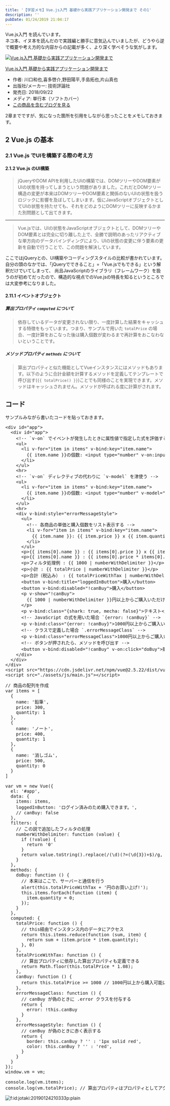 ```yaml
---
title: '【学習メモ】Vue.js入門 基礎から実践アプリケーション開発まで その1'
description: ''
pubDate: 01/24/2019 21:04:17
---
```


<p>Vue.js入門 を読んでいます。<br/>
ネコ本、イヌ本を読んだので実践編と勝手に意気込んでいましたが、どうやら逆で概要や考え方的な内容からの記載が多く、より深く学べそうな気がします。</p>

<p><div class="hatena-asin-detail"><a href="http://www.amazon.co.jp/exec/obidos/ASIN/4297100916/hatena-blog-22/"><img src="https://cdn-ak.f.st-hatena.com/images/fotolife/j/jotaki/20190726/20190726111853.jpg" class="hatena-asin-detail-image" alt="Vue.js入門 基礎から実践アプリケーション開発まで" title="Vue.js入門 基礎から実践アプリケーション開発まで"></a><div class="hatena-asin-detail-info"><p class="hatena-asin-detail-title"><a href="http://www.amazon.co.jp/exec/obidos/ASIN/4297100916/hatena-blog-22/">Vue.js入門 基礎から実践アプリケーション開発まで</a></p><ul><li><span class="hatena-asin-detail-label">作者:</span> 川口和也,喜多啓介,野田陽平,手島拓也,片山真也</li><li><span class="hatena-asin-detail-label">出版社/メーカー:</span> 技術評論社</li><li><span class="hatena-asin-detail-label">発売日:</span> 2018/09/22</li><li><span class="hatena-asin-detail-label">メディア:</span> 単行本（ソフトカバー）</li><li><a href="http://d.hatena.ne.jp/asin/4297100916/hatena-blog-22" target="_blank">この商品を含むブログを見る</a></li></ul></div><div class="hatena-asin-detail-foot"></div></div></p>

<p>2章までですが、気になった箇所を引用をしながら思ったことをメモしておきます。</p>

<h2>2 Vue.js の基本</h2>

<h3>2.1 Vue.js でUIを構築する際の考え方</h3>

<h4>2.1.2 Vue.js のUI構築</h4>

<blockquote><p>jQueryやDOM APIを利用したUIの構築では、DOMツリーやDOM要素がUIの状態を持ってしまうという問題がありました。これだとDOMツリー構造の変更が本来はDOMツリーやDOM要素と関係のないUIの状態を扱うロジックに影響を及ぼしてしまいます。仮にJavaScriptオブジェクトとしてUIの状態を持たせても、それをどのようにDOMツリーに反映するかまた別問題として出てきます。</p></blockquote>

<hr />

<blockquote><p>Vue.jsでは、UIの状態をJavaScriptオブジェクトとして、DOMツリーやDOM要素とは完全に切り離した上で、全勝で説明のあったリアクティブな単方向のデータバインディングにより、UIの状態の変更に伴う要素の更新を自動で行うことで、この問題を解決しています。</p></blockquote>

<p>ここではjQueryとの、UI構築やコーディングスタイルの比較が書かれています。
自分の頭のなかでは、「jQueryでできること」=「Vue.jsでもできる」という解釈だけでいてしまって、
尚且JavaScriptのライブラリ（フレームワーク）を扱うのが初めてだったので、構造的な視点でのVue.jsの特長を知るというところでは大変参考になりました。</p>

<h4>2.11.1 イベントオブジェクト</h4>

<h5>算出プロパティ <code>computed</code> について</h5>

<blockquote><p>依存しているデータが変更されない限り、一度計算した結果をキャッシュする特徴をもっています。つまり、サンプルで用いた <code>totalPrice</code> の場合、一度計算をおこなった後は購入個数が変わるまで再計算をおこなわないということです。</p></blockquote>

<h5>メソッドプロパティ <code>methods</code> について</h5>

<blockquote><p>算出プロパティと似た機能としてVueインスタンスにはメソッドもあります。以下のように合計金額を計算するメソッドを定義してテンプレートで呼び出す(<code>{{ totalPrice() }}</code>)ことでも同様のことを実現できます。メソッドはキャッシュされません。メソッドが呼ばれる度に計算がされます。</p></blockquote>

<h2>コード</h2>

<p>サンプルみながら書いたコードを貼っておきます。</p>

<pre class="code lang-html" data-lang="html" data-unlink><span class="synIdentifier">&lt;</span><span class="synStatement">div</span><span class="synIdentifier"> </span><span class="synType">id</span><span class="synIdentifier">=</span><span class="synConstant">&quot;app&quot;</span><span class="synIdentifier">&gt;</span>
  <span class="synIdentifier">&lt;</span><span class="synStatement">div</span><span class="synIdentifier"> </span><span class="synType">id</span><span class="synIdentifier">=</span><span class="synConstant">&quot;app&quot;</span><span class="synIdentifier">&gt;</span>
    <span class="synComment">&lt;!-- `v-on` でイベントが発生したときに属性値で指定した式を評価する --&gt;</span>
    <span class="synIdentifier">&lt;</span><span class="synStatement">ul</span><span class="synIdentifier">&gt;</span>
      <span class="synIdentifier">&lt;</span><span class="synStatement">li</span><span class="synIdentifier"> v-</span><span class="synType">for</span><span class="synIdentifier">=</span><span class="synConstant">&quot;item in items&quot;</span><span class="synIdentifier"> v-bind:key=</span><span class="synConstant">&quot;item.name&quot;</span><span class="synIdentifier">&gt;</span>
        {{ item.name }}の個数: <span class="synIdentifier">&lt;</span><span class="synStatement">input</span><span class="synIdentifier"> </span><span class="synType">type</span><span class="synIdentifier">=</span><span class="synConstant">&quot;number&quot;</span><span class="synIdentifier"> v-on:input=</span><span class="synConstant">&quot;item.quantity = $event.target.value&quot;</span><span class="synIdentifier"> v-bind:</span><span class="synType">value</span><span class="synIdentifier">=</span><span class="synConstant">&quot;item.quantity&quot;</span><span class="synIdentifier"> min=</span><span class="synConstant">&quot;0&quot;</span><span class="synIdentifier">&gt;</span>
      <span class="synIdentifier">&lt;/</span><span class="synStatement">li</span><span class="synIdentifier">&gt;</span>
    <span class="synIdentifier">&lt;/</span><span class="synStatement">ul</span><span class="synIdentifier">&gt;</span>
    <span class="synIdentifier">&lt;</span><span class="synStatement">hr</span><span class="synIdentifier">&gt;</span>
    <span class="synComment">&lt;!-- `v-on` ディレクティブの代わりに `v-model` を津使う --&gt;</span>
    <span class="synIdentifier">&lt;</span><span class="synStatement">ul</span><span class="synIdentifier">&gt;</span>
      <span class="synIdentifier">&lt;</span><span class="synStatement">li</span><span class="synIdentifier"> v-</span><span class="synType">for</span><span class="synIdentifier">=</span><span class="synConstant">&quot;item in items&quot;</span><span class="synIdentifier"> v-bind:key=</span><span class="synConstant">&quot;item.name&quot;</span><span class="synIdentifier">&gt;</span>
        {{ item.name }}の個数: <span class="synIdentifier">&lt;</span><span class="synStatement">input</span><span class="synIdentifier"> </span><span class="synType">type</span><span class="synIdentifier">=</span><span class="synConstant">&quot;number&quot;</span><span class="synIdentifier"> v-model=</span><span class="synConstant">&quot;item.quantity&quot;</span><span class="synIdentifier"> min=</span><span class="synConstant">&quot;0&quot;</span><span class="synIdentifier">&gt;</span>
      <span class="synIdentifier">&lt;/</span><span class="synStatement">li</span><span class="synIdentifier">&gt;</span>
    <span class="synIdentifier">&lt;/</span><span class="synStatement">ul</span><span class="synIdentifier">&gt;</span>
    <span class="synIdentifier">&lt;</span><span class="synStatement">hr</span><span class="synIdentifier">&gt;</span>
    <span class="synIdentifier">&lt;</span><span class="synStatement">div</span><span class="synIdentifier"> v-bind:</span><span class="synType">style</span><span class="synIdentifier">=</span><span class="synConstant">&quot;errorMessageStyle&quot;</span><span class="synIdentifier">&gt;</span>
      <span class="synIdentifier">&lt;</span><span class="synStatement">ul</span><span class="synIdentifier">&gt;</span>
        <span class="synComment">&lt;!-- 各商品の単価と購入個数をリスト表示する --&gt;</span>
        <span class="synIdentifier">&lt;</span><span class="synStatement">li</span><span class="synIdentifier"> v-</span><span class="synType">for</span><span class="synIdentifier">=</span><span class="synConstant">&quot;item in items&quot;</span><span class="synIdentifier"> v-bind:key=</span><span class="synConstant">&quot;item.name&quot;</span><span class="synIdentifier">&gt;</span>
          {{ item.name }}: {{ item.price }} x {{ item.quantity }} = {{ item.price * item.quantity | numberWithDelimiter }} 円
        <span class="synIdentifier">&lt;/</span><span class="synStatement">li</span><span class="synIdentifier">&gt;</span>
      <span class="synIdentifier">&lt;/</span><span class="synStatement">ul</span><span class="synIdentifier">&gt;</span>
      <span class="synIdentifier">&lt;</span><span class="synStatement">p</span><span class="synIdentifier">&gt;</span>{{ items[0].name }} : {{ items[0].price }} x {{ items[0].quantity }}<span class="synIdentifier">&lt;/</span><span class="synStatement">p</span><span class="synIdentifier">&gt;</span>
      <span class="synIdentifier">&lt;</span><span class="synStatement">p</span><span class="synIdentifier">&gt;</span>{{ items[0].name }} : {{ items[0].price * items[0].quantity }}<span class="synIdentifier">&lt;/</span><span class="synStatement">p</span><span class="synIdentifier">&gt;</span>
      <span class="synIdentifier">&lt;</span><span class="synStatement">p</span><span class="synIdentifier">&gt;</span>フィルタ処理例 : {{ 1000 | numberWithDelimiter }}<span class="synIdentifier">&lt;/</span><span class="synStatement">p</span><span class="synIdentifier">&gt;</span>
      <span class="synIdentifier">&lt;</span><span class="synStatement">p</span><span class="synIdentifier">&gt;</span>小計 : {{ totalPrice | numberWithDelimiter }}<span class="synIdentifier">&lt;/</span><span class="synStatement">p</span><span class="synIdentifier">&gt;</span>
      <span class="synIdentifier">&lt;</span><span class="synStatement">p</span><span class="synIdentifier">&gt;</span>合計（税込み） : {{ totalPriceWithTax | numberWithDelimiter }}<span class="synIdentifier">&lt;/</span><span class="synStatement">p</span><span class="synIdentifier">&gt;</span>
      <span class="synIdentifier">&lt;</span><span class="synStatement">button</span><span class="synIdentifier"> v-bind:</span><span class="synType">title</span><span class="synIdentifier">=</span><span class="synConstant">&quot;loggedInButton&quot;</span><span class="synIdentifier">&gt;</span>購入<span class="synIdentifier">&lt;/</span><span class="synStatement">button</span><span class="synIdentifier">&gt;</span>
      <span class="synIdentifier">&lt;</span><span class="synStatement">button</span><span class="synIdentifier"> v-bind:</span><span class="synType">disabled</span><span class="synIdentifier">=</span><span class="synConstant">&quot;!canBuy&quot;</span><span class="synIdentifier">&gt;</span>購入<span class="synIdentifier">&lt;/</span><span class="synStatement">button</span><span class="synIdentifier">&gt;</span>
      <span class="synIdentifier">&lt;</span><span class="synStatement">p</span><span class="synIdentifier"> v-show=</span><span class="synConstant">&quot;!canBuy&quot;</span><span class="synIdentifier">&gt;</span>
        {{ 1000 | numberWithDelimiter }}円以上からご購入いただけます
      <span class="synIdentifier">&lt;/</span><span class="synStatement">p</span><span class="synIdentifier">&gt;</span>
      <span class="synIdentifier">&lt;</span><span class="synStatement">p</span><span class="synIdentifier"> v-bind:</span><span class="synType">class</span><span class="synIdentifier">=</span><span class="synConstant">&quot;{shark: true, mecha: false}&quot;</span><span class="synIdentifier">&gt;</span>テキスト<span class="synIdentifier">&lt;/</span><span class="synStatement">p</span><span class="synIdentifier">&gt;</span>
      <span class="synComment">&lt;!-- JavaScript の式を用いた場合 `{error: !canBuy}` --&gt;</span>
      <span class="synIdentifier">&lt;</span><span class="synStatement">p</span><span class="synIdentifier"> v-bind:</span><span class="synType">class</span><span class="synIdentifier">=</span><span class="synConstant">&quot;{error: !canBuy}&quot;</span><span class="synIdentifier">&gt;</span>1000円以上からご購入いただけます<span class="synIdentifier">&lt;/</span><span class="synStatement">p</span><span class="synIdentifier">&gt;</span>
      <span class="synComment">&lt;!-- クラスで定義した場合 `.errorMessageClass` --&gt;</span>
      <span class="synIdentifier">&lt;</span><span class="synStatement">p</span><span class="synIdentifier"> v-bind:</span><span class="synType">class</span><span class="synIdentifier">=</span><span class="synConstant">&quot;errorMessageClass&quot;</span><span class="synIdentifier">&gt;</span>1000円以上からご購入いただけます<span class="synIdentifier">&lt;/</span><span class="synStatement">p</span><span class="synIdentifier">&gt;</span>
      <span class="synComment">&lt;!-- ボタンが押されたら、メソッドを呼び出す --&gt;</span>
      <span class="synIdentifier">&lt;</span><span class="synStatement">button</span><span class="synIdentifier"> v-bind:</span><span class="synType">disabled</span><span class="synIdentifier">=</span><span class="synConstant">&quot;!canBuy&quot;</span><span class="synIdentifier"> v-on:click=</span><span class="synConstant">&quot;doBuy&quot;</span><span class="synIdentifier">&gt;</span>購入<span class="synIdentifier">&lt;/</span><span class="synStatement">button</span><span class="synIdentifier">&gt;</span>
    <span class="synIdentifier">&lt;/</span><span class="synStatement">div</span><span class="synIdentifier">&gt;</span>
  <span class="synIdentifier">&lt;/</span><span class="synStatement">div</span><span class="synIdentifier">&gt;</span>
<span class="synIdentifier">&lt;/</span><span class="synStatement">div</span><span class="synIdentifier">&gt;</span>
<span class="synIdentifier">&lt;</span><span class="synStatement">script</span><span class="synIdentifier"> </span><span class="synType">src</span><span class="synIdentifier">=</span><span class="synConstant">&quot;https://cdn.jsdelivr.net/npm/vue@2.5.22/dist/vue.js&quot;</span><span class="synIdentifier">&gt;&lt;/</span><span class="synStatement">script</span><span class="synIdentifier">&gt;</span>
<span class="synIdentifier">&lt;</span><span class="synStatement">script</span><span class="synIdentifier"> </span><span class="synType">src</span><span class="synIdentifier">=</span><span class="synConstant">&quot;./assets/js/main.js&quot;</span><span class="synIdentifier">&gt;&lt;/</span><span class="synStatement">script</span><span class="synIdentifier">&gt;</span>
</pre>

<pre class="code lang-javascript" data-lang="javascript" data-unlink><span class="synComment">// 商品の配列を作成</span>
<span class="synIdentifier">var</span> items = <span class="synIdentifier">[</span>
  <span class="synIdentifier">{</span>
    name: <span class="synConstant">'鉛筆'</span>,
    price: 300,
    quantity: 1
  <span class="synIdentifier">}</span>,
  <span class="synIdentifier">{</span>
    name: <span class="synConstant">'ノート'</span>,
    price: 400,
    quantity: 1
  <span class="synIdentifier">}</span>,
  <span class="synIdentifier">{</span>
    name: <span class="synConstant">'消しゴム'</span>,
    price: 500,
    quantity: 0
  <span class="synIdentifier">}</span>
<span class="synIdentifier">]</span>

<span class="synIdentifier">var</span> vm = <span class="synStatement">new</span> Vue(<span class="synIdentifier">{</span>
  el: <span class="synConstant">'#app'</span>,
  data: <span class="synIdentifier">{</span>
    items: items,
    loggedInButton: <span class="synConstant">'ログイン済みのため購入できます。'</span>,
    <span class="synComment">// canBuy: false</span>
  <span class="synIdentifier">}</span>,
  filters: <span class="synIdentifier">{</span>
    <span class="synComment">// この説で追加したフィルタの処理</span>
    numberWithDelimiter: <span class="synIdentifier">function</span> (value) <span class="synIdentifier">{</span>
      <span class="synStatement">if</span> (!value) <span class="synIdentifier">{</span>
        <span class="synStatement">return</span> <span class="synConstant">'0'</span>
      <span class="synIdentifier">}</span>
      <span class="synStatement">return</span> value.toString().replace(<span class="synConstant">/(\d)(?=(\d{3})+$)/g</span>, <span class="synConstant">'$1,'</span>);
    <span class="synIdentifier">}</span>
  <span class="synIdentifier">}</span>,
  methods: <span class="synIdentifier">{</span>
    doBuy: <span class="synIdentifier">function</span> () <span class="synIdentifier">{</span>
      <span class="synComment">// 本来はここで、サーバーと通信を行う</span>
      <span class="synStatement">alert</span>(<span class="synIdentifier">this</span>.totalPriceWithTax + <span class="synConstant">'円のお買い上げ!'</span>);
      <span class="synIdentifier">this</span>.items.forEach(<span class="synIdentifier">function</span> (item) <span class="synIdentifier">{</span>
        item.quantity = 0;
      <span class="synIdentifier">}</span>);
    <span class="synIdentifier">}</span>
  <span class="synIdentifier">}</span>,
  computed: <span class="synIdentifier">{</span>
    totalPrice: <span class="synIdentifier">function</span> () <span class="synIdentifier">{</span>
      <span class="synComment">// this経由でインスタンス内のデータにアクセス</span>
      <span class="synStatement">return</span> <span class="synIdentifier">this</span>.items.reduce(<span class="synIdentifier">function</span> (sum, item) <span class="synIdentifier">{</span>
        <span class="synStatement">return</span> sum + (item.price * item.quantity);
      <span class="synIdentifier">}</span>, 0)
    <span class="synIdentifier">}</span>,
    totalPriceWithTax: <span class="synIdentifier">function</span> () <span class="synIdentifier">{</span>
      <span class="synComment">// 算出プロパティに依存した算出プロパティも定義できる</span>
      <span class="synStatement">return</span> Math.floor(<span class="synIdentifier">this</span>.totalPrice * 1.08);
    <span class="synIdentifier">}</span>,
    canBuy: <span class="synIdentifier">function</span> () <span class="synIdentifier">{</span>
      <span class="synStatement">return</span> <span class="synIdentifier">this</span>.totalPrice &gt;= 1000 <span class="synComment">// 1000円以上から購入可能にする</span>
    <span class="synIdentifier">}</span>,
    errorMessageClass: <span class="synIdentifier">function</span> () <span class="synIdentifier">{</span>
      <span class="synComment">// canBuy が偽のときに .error クラスを付与する</span>
      <span class="synStatement">return</span> <span class="synIdentifier">{</span>
        error: !<span class="synIdentifier">this</span>.canBuy
      <span class="synIdentifier">}</span>
    <span class="synIdentifier">}</span>,
    errorMessageStyle: <span class="synIdentifier">function</span> () <span class="synIdentifier">{</span>
      <span class="synComment">// canBuy が偽のときに赤く表示する</span>
      <span class="synStatement">return</span> <span class="synIdentifier">{</span>
        border: <span class="synIdentifier">this</span>.canBuy ? <span class="synConstant">''</span> : <span class="synConstant">'1px solid red'</span>,
        color: <span class="synIdentifier">this</span>.canBuy ? <span class="synConstant">''</span> : <span class="synConstant">'red'</span>,
      <span class="synIdentifier">}</span>
    <span class="synIdentifier">}</span>
  <span class="synIdentifier">}</span>
<span class="synIdentifier">}</span>);
<span class="synStatement">window</span>.vm = vm;

console.log(vm.items);
console.log(vm.totalPrice); <span class="synComment">// 算出プロパティはプロパティとしてアクセス可能</span>
</pre>

<p><span itemscope itemtype="http://schema.org/Photograph"><img src="/images/hatena/20190124210333.png" alt="f:id:jotaki:20190124210333p:plain" title="f:id:jotaki:20190124210333p:plain" class="hatena-fotolife" itemprop="image"></span></p>
